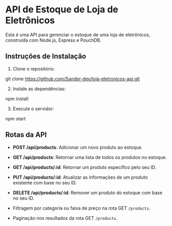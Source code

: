 # API de Estoque de Loja de Eletrônicos

Esta é uma API para gerenciar o estoque de uma loja de eletrônicos, construída com Node.js, Express e PouchDB.

## Instruções de Instalação

1. Clone o repositório:

git clone https://github.com/Sander-dev/loja-eletronicos-api.git

2. Instale as dependências:

npm install

3. Execute o servidor:

npm start

## Rotas da API

- **POST /api/products**: Adicionar um novo produto ao estoque.
- **GET /api/products**: Retornar uma lista de todos os produtos no estoque.
- **GET /api/products/:id**: Retornar um produto específico pelo seu ID.
- **PUT /api/products/:id**: Atualizar as informações de um produto existente com base no seu ID.
- **DELETE /api/products/:id**: Remover um produto do estoque com base no seu ID.

- Filtragem por categoria ou faixa de preço na rota GET `/products`.
- Paginação nos resultados da rota GET `/products`.


